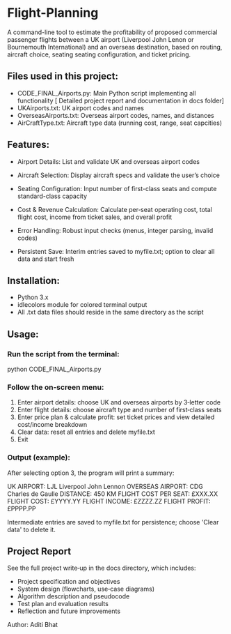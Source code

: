 # Flight-Planning
A command-line tool to estimate the profitability of proposed commercial passenger flights between a UK airport (Liverpool John Lenon or Bournemouth International) and an overseas destination, based on routing, aircraft choice, seating seating configuration, and ticket pricing.

## Files used in this project:
- CODE_FINAL_Airports.py: Main Python script implementing all functionality
[ Detailed project report and documentation in docs folder]
- UKAirports.txt: UK airport codes and names
- OverseasAirports.txt: Overseas airport codes, names, and distances
- AirCraftType.txt: Aircraft type data (running cost, range, seat capcities)

## Features: 
- Airport Details: List and validate UK and overseas airport codes

- Aircraft Selection: Display aircraft specs and validate the user’s choice

- Seating Configuration: Input number of first-class seats and compute standard-class capacity

- Cost & Revenue Calculation: Calculate per‑seat operating cost, total flight cost, income from ticket sales, and overall profit

- Error Handling: Robust input checks (menus, integer parsing, invalid codes)

- Persistent Save: Interim entries saved to myfile.txt; option to clear all data and start fresh

## Installation:
- Python 3.x
- idlecolors module for colored terminal output
- All .txt data files should reside in the same directory as the script

## Usage:
### Run the script from the terminal:
python CODE_FINAL_Airports.py

### Follow the on‑screen menu:
1. Enter airport details: choose UK and overseas airports by 3‑letter code
2. Enter flight details: choose aircraft type and number of first‑class seats
3. Enter price plan & calculate profit: set ticket prices and view detailed cost/income breakdown
4. Clear data: reset all entries and delete myfile.txt
5. Exit

### Output (example):
After selecting option 3, the program will print a summary:

UK AIRPORT: LJL Liverpool John Lennon
OVERSEAS AIRPORT: CDG Charles de Gaulle
DISTANCE: 450 KM
FLIGHT COST PER SEAT: £XXX.XX
FLIGHT COST: £YYYY.YY
FLIGHT INCOME: £ZZZZ.ZZ
FLIGHT PROFIT: £PPPP.PP

Intermediate entries are saved to myfile.txt for persistence; choose 'Clear data' to delete it.

## Project Report
See the full project write‑up in the docs directory, which includes:
- Project specification and objectives
- System design (flowcharts, use‑case diagrams)
- Algorithm description and pseudocode
- Test plan and evaluation results
- Reflection and future improvements

Author: Aditi Bhat